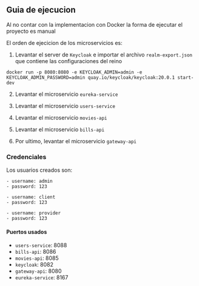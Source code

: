 ## Guia de ejecucion

Al no contar con la implementacion con Docker la forma de ejecutar el proyecto es manual

El orden de ejecicion de los microservicios es:

1. Levantar el server de `Keycloak` e importar el archivo `realm-export.json` que contiene las configuraciones del reino

`docker run -p 8080:8080 -e KEYCLOAK_ADMIN=admin -e KEYCLOAK_ADMIN_PASSWORD=admin quay.io/keycloak/keycloak:20.0.1 start-dev`

2. Levantar el microservicio `eureka-service`

3. Levantar el microservicio `users-service`
4. Levantar el microservicio `movies-api`
5. Levantar el microservicio `bills-api`

6. Por ultimo, levantar el microservicio `gateway-api`


### Credenciales

Los usuarios creados son:
    
    - username: admin
    - password: 123

    - username: client
    - password: 123

    - username: provider
    - password: 123

#### Puertos usados
- `users-service`: 8088
- `bills-api`: 8086
- `movies-api`: 8085
- `keycloak`: 8082
- `gateway-api`: 8080
- `eureka-service`: 8167
